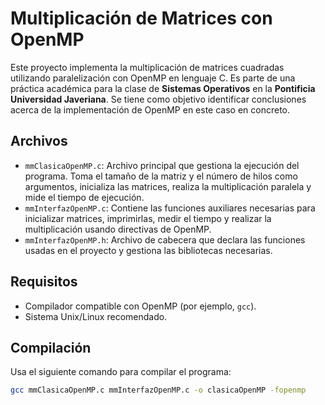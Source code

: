 # Multiplicación de Matrices con OpenMP

Este proyecto implementa la multiplicación de matrices cuadradas utilizando paralelización con OpenMP en lenguaje C. Es parte de una práctica académica para la clase de **Sistemas Operativos** en la **Pontificia Universidad Javeriana**. Se tiene como objetivo identificar conclusiones acerca de la implementación de OpenMP en este caso en concreto.

## Archivos

- `mmClasicaOpenMP.c`: Archivo principal que gestiona la ejecución del programa. Toma el tamaño de la matriz y el número de hilos como argumentos, inicializa las matrices, realiza la multiplicación paralela y mide el tiempo de ejecución.
- `mmInterfazOpenMP.c`: Contiene las funciones auxiliares necesarias para inicializar matrices, imprimirlas, medir el tiempo y realizar la multiplicación usando directivas de OpenMP.
- `mmInterfazOpenMP.h`: Archivo de cabecera que declara las funciones usadas en el proyecto y gestiona las bibliotecas necesarias.

## Requisitos

- Compilador compatible con OpenMP (por ejemplo, `gcc`).
- Sistema Unix/Linux recomendado.

## Compilación

Usa el siguiente comando para compilar el programa:

```bash
gcc mmClasicaOpenMP.c mmInterfazOpenMP.c -o clasicaOpenMP -fopenmp
